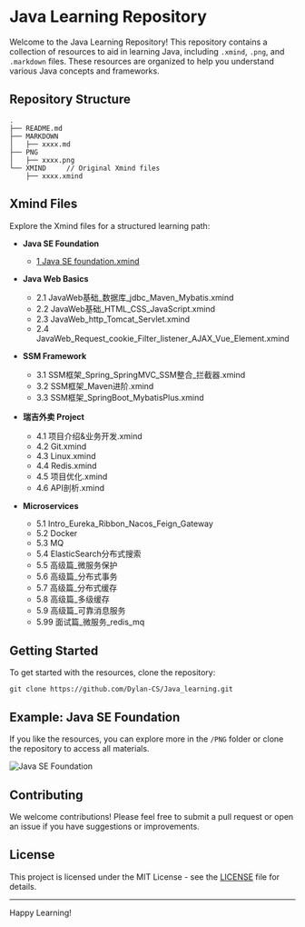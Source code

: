 # Java Learning Repository

Welcome to the Java Learning Repository! This repository contains a collection of resources to aid in learning Java, including `.xmind`, `.png`, and `.markdown` files. These resources are organized to help you understand various Java concepts and frameworks.

## Repository Structure

```
.
├── README.md
├── MARKDOWN  
│   ├── xxxx.md
├── PNG
│   ├── xxxx.png
└── XMIND     // Original Xmind files
    ├── xxxx.xmind
```

## Xmind Files

Explore the Xmind files for a structured learning path:

- **Java SE Foundation**
  - [1 Java SE foundation.xmind](https://github.com/Dylan-CS/Java_learning/tree/main/XMIND)
  
- **Java Web Basics**
  - 2.1 JavaWeb基础_数据库_jdbc_Maven_Mybatis.xmind
  - 2.2 JavaWeb基础_HTML_CSS_JavaScript.xmind
  - 2.3 JavaWeb_http_Tomcat_Servlet.xmind
  - 2.4 JavaWeb_Request_cookie_Filter_listener_AJAX_Vue_Element.xmind

- **SSM Framework**
  - 3.1 SSM框架_Spring_SpringMVC_SSM整合_拦截器.xmind
  - 3.2 SSM框架_Maven进阶.xmind
  - 3.3 SSM框架_SpringBoot_MybatisPlus.xmind

- **瑞吉外卖 Project**
  - 4.1 项目介绍&业务开发.xmind
  - 4.2 Git.xmind
  - 4.3 Linux.xmind
  - 4.4 Redis.xmind
  - 4.5 项目优化.xmind
  - 4.6 API剖析.xmind

- **Microservices**
  - 5.1 Intro_Eureka_Ribbon_Nacos_Feign_Gateway
  - 5.2 Docker
  - 5.3 MQ
  - 5.4 ElasticSearch分布式搜索
  - 5.5 高级篇_微服务保护
  - 5.6 高级篇_分布式事务
  - 5.7 高级篇_分布式缓存
  - 5.8 高级篇_多级缓存
  - 5.9 高级篇_可靠消息服务
  - 5.99 面试篇_微服务_redis_mq

## Getting Started

To get started with the resources, clone the repository:

```
git clone https://github.com/Dylan-CS/Java_learning.git
```

## Example: Java SE Foundation

If you like the resources, you can explore more in the `/PNG` folder or clone the repository to access all materials.

![Java SE Foundation](https://github.com/Dylan-CS/Java_learning/blob/main/PNG/1.%20javaSE%E5%9F%BA%E7%A1%80.png)

## Contributing

We welcome contributions! Please feel free to submit a pull request or open an issue if you have suggestions or improvements.

## License

This project is licensed under the MIT License - see the [LICENSE](LICENSE) file for details.

---

Happy Learning!




